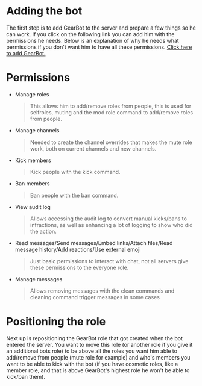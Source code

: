 # Adding the bot

The first step is to add GearBot to the server and prepare a few things so he can work. If you click on the following link you can add him with the permissions he needs. Below is an explanation of why he needs what permissions if you don't want him to have all these permissions. [Click here to add GearBot.](https://discordapp.com/oauth2/authorize?client_id=349977940198555660&scope=bot&permissions=1342565590)

# Permissions

- Manage roles
  > This allows him to add/remove roles from people, this is used for selfroles, muting and the mod role command to add/remove roles from people.
- Manage channels
  > Needed to create the channel overrides that makes the mute role work, both on current channels and new channels.
- Kick members
  > Kick people with the kick command.
- Ban members
  > Ban people with the ban command.
- View audit log
  > Allows accessing the audit log to convert manual kicks/bans to infractions, as well as enhancing a lot of logging to show who did the action.
- Read messages/Send messages/Embed links/Attach files/Read message history/Add reactions/Use external emoji
  > Just basic permissions to interact with chat, not all servers give these permissions to the everyone role.
- Manage messages
  > Allows removing messages with the clean commands and cleaning command trigger messages in some cases

# Positioning the role

Next up is repositioning the GearBot role that got created when the bot entered the server. You want to move this role (or another role if you give it an additional bots role) to be above all the roles you want him able to add/remove from people (mute role for example) and who's members you want to be able to kick with the bot (if you have cosmetic roles, like a member role, and that is above GearBot's highest role he won't be able to kick/ban them).
